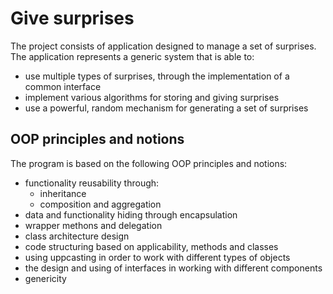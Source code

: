 # Give surprises
The project consists of application designed to manage a set of surprises. 
The application represents a generic system that is able to:
- use multiple types of surprises, through the implementation of a common interface
- implement various algorithms for storing and giving surprises
- use a powerful, random mechanism for generating a set of surprises

## OOP principles and notions
The program is based on the following OOP principles and notions:
- functionality reusability through:
  - inheritance
  - composition and aggregation
- data and functionality hiding through encapsulation
- wrapper methons and delegation
- class architecture design
- code structuring based on applicability, methods and classes
- using uppcasting in order to work with different types of objects  
- the design and using of interfaces in working with different components
- genericity



